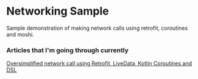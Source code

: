 # Networking Sample

Sample demonstration of making network calls using retrofit, coroutines and moshi.

### Articles that I'm going through currently
[Oversimplified network call using Retrofit, LiveData, Kotlin Coroutines and DSL](https://proandroiddev.com/oversimplified-network-call-using-retrofit-livedata-kotlin-coroutines-and-dsl-512d08eadc16)
